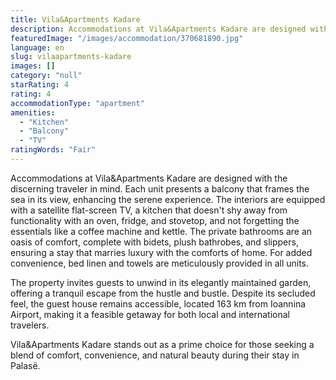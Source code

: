 ```yaml
---
title: Vila&Apartments Kadare
description: Accommodations at Vila&Apartments Kadare are designed with the discerning traveler in mind. Each unit presents a balcony that frames the sea in its view, enhanc
featuredImage: "/images/accommodation/370681890.jpg"
language: en
slug: vilaapartments-kadare
images: []
category: "null"
starRating: 4
rating: 4
accommodationType: "apartment"
amenities:
  - "Kitchen"
  - "Balcony"
  - "TV"
ratingWords: "Fair"
---
```


Accommodations at Vila&Apartments Kadare are designed with the discerning traveler in mind. Each unit presents a balcony that frames the sea in its view, enhancing the serene experience. The interiors are equipped with a satellite flat-screen TV, a kitchen that doesn't shy away from functionality with an oven, fridge, and stovetop, and not forgetting the essentials like a coffee machine and kettle. The private bathrooms are an oasis of comfort, complete with bidets, plush bathrobes, and slippers, ensuring a stay that marries luxury with the comforts of home. For added convenience, bed linen and towels are meticulously provided in all units.

The property invites guests to unwind in its elegantly maintained garden, offering a tranquil escape from the hustle and bustle. Despite its secluded feel, the guest house remains accessible, located 163 km from Ioannina Airport, making it a feasible getaway for both local and international travelers.

Vila&Apartments Kadare stands out as a prime choice for those seeking a blend of comfort, convenience, and natural beauty during their stay in Palasë.

